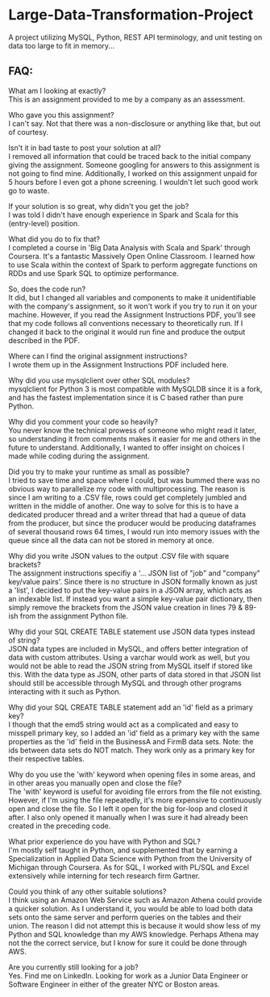 # Large-Data-Transformation-Project
A project utilizing MySQL, Python, REST API terminology, and unit testing on data too large to fit in memory...

## FAQ:


What am I looking at exactly?  
This is an assignment provided to me by a company as an assessment. 

Who gave you this assignment?  
I can't say. Not that there was a non-disclosure or anything like that, but out of courtesy.

Isn't it in bad taste to post your solution at all?  
I removed all information that could be traced back to the initial company giving the assignment. Someone googling
for answers to this assignment is not going to find mine. Additionally, I worked on this assignment unpaid for
5 hours before I even got a phone screening. I wouldn't let such good work go to waste.

If your solution is so great, why didn't you get the job?  
I was told I didn't have enough experience in Spark and Scala for this (entry-level) position.

What did you do to fix that?  
I completed a course in 'Big Data Analysis with Scala and Spark' through Coursera. It's a fantastic Massively
Open Online Classroom. I learned how to use Scala within the context of Spark to perform aggregate functions
on RDDs and use Spark SQL to optimize performance.

So, does the code run?  
It did, but I changed all variables and components to make it unidentifiable with the company's assignment, so it
won't work if you try to run it on your machine. However, if you read the Assignment Instructions PDF, you'll see
that my code follows all conventions necessary to theoretically run. If I changed it back to the original it would
run fine and produce the output described in the PDF.

Where can I find the original assignment instructions?  
I wrote them up in the Assignment Instructions PDF included here.

Why did you use mysqlclient over other SQL modules?  
mysqlclient for Python 3 is most compatible with MySQLDB since it is a fork, and
has the fastest implementation since it is C based rather than pure Python.

Why did you comment your code so heavily?  
You never know the technical prowess of someone who might read it later, so
understanding it from comments makes it easier for me and others in the future
to understand. Additionally, I wanted to offer insight on choices I made while
coding during the assignment.

Did you try to make your runtime as small as possible?  
I tried to save time and space where I could, but was bummed there was no
obvious way to parallelize my code with multiprocessing. The reason is since
I am writing to a .CSV file, rows could get completely jumbled and written
in the middle of another. One way to solve for this is to have a dedicated
producer thread and a writer thread that had a queue of data from the producer,
but since the producer would be producing dataframes of several thousand 
rows 64 times, I would run into memory issues with the queue since all the data
can not be stored in memory at once.

Why did you write JSON values to the output .CSV file with square brackets?  
The assignment instructions specifiy a '... JSON list of "job" and "company" 
key/value pairs'. Since there is no structure in JSON formally known as just
a 'list', I decided to put the key-value pairs in a JSON array, which acts as
an indexable list. If instead you want a simple key-value pair dictionary,
then simply remove the brackets from the JSON value creation in lines 79 & 89-ish
from the assignment Python file.

Why did your SQL CREATE TABLE statement use JSON data types instead of string?  
JSON data types are included in MySQL, and offers better integration of data
with custom attributes. Using a varchar would work as well, but you would not
be able to read the JSON string from MySQL itself if stored like this. With
the data type as JSON, other parts of data stored in that JSON list should still
be accessible through MySQL and through other programs interacting with it such
as Python.

Why did your SQL CREATE TABLE statement add an 'id' field as a primary key?  
I though that the emd5 string would act as a complicated and easy to misspell
primary key, so I added an 'id' field as a primary key with the same properties
as the 'id' field in the BusinessA and FirmB data sets. Note: the ids between
data sets do NOT match. They work only as a primary key for their respective
tables.

Why do you use the 'with' keyword when opening files in some areas, and in
other areas you manually open and close the file?  
The 'with' keyword is useful for avoiding file errors from the file not 
existing. However, if I'm using the file repeatedly, it's more expensive to
continuously open and close the file. So I left it open for the big for-loop
and closed it after. I also only opened it manually when I was sure it had
already been created in the preceding code.

What prior experience do you have with Python and SQL?  
I'm mostly self taught in Python, and supplemented that by earning a
Specialization in Applied Data Science with Python from the University of
Michigan through Coursera. As for SQL, I worked with PL/SQL and Excel
extensively while interning for tech research firm Gartner.


Could you think of any other suitable solutions?  
I think using an Amazon Web Service such as Amazon Athena could provide a
quicker solution. As I understand it, you would be able to load both data sets
onto the same server and perform queries on the tables and their union. The 
reason I did not attempt this is because it would show less of my Python and SQL
knowledge than my AWS knowledge. Perhaps Athena may not the the correct service,
but I know for sure it could be done through AWS.

Are you currently still looking for a job?  
Yes. Find me on LinkedIn. Looking for work as a Junior Data Engineer or Software Engineer in
either of the greater NYC or Boston areas.  
